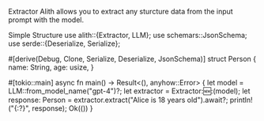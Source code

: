 Extractor
Alith allows you to extract any sturcture data from the input prompt with the model.

Simple Structure
use alith::{Extractor, LLM};
use schemars::JsonSchema;
use serde::{Deserialize, Serialize};
 
#[derive(Debug, Clone, Serialize, Deserialize, JsonSchema)]
struct Person {
    name: String,
    age: usize,
}
 
#[tokio::main]
async fn main() -> Result<(), anyhow::Error> {
    let model = LLM::from_model_name("gpt-4")?;
    let extractor = Extractor::new::<Person>(model);
    let response: Person = extractor.extract("Alice is 18 years old").await?;
    println!("{:?}", response);
    Ok(())
}